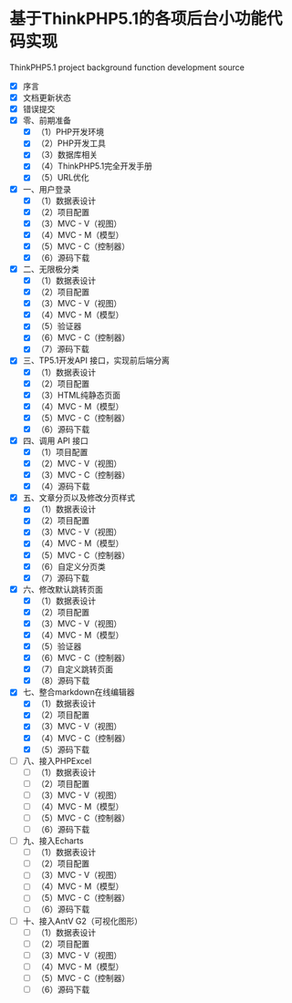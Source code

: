 # 基于ThinkPHP5.1的各项后台小功能代码实现 

ThinkPHP5.1 project background function development source

* [X] 序言
* [X] 文档更新状态
* [X] 错误提交
* [X] 零、前期准备
	* [X]  （1）PHP开发环境
	* [X]  （2）PHP开发工具
	* [X]  （3）数据库相关
	* [X]  （4）ThinkPHP5.1完全开发手册
	* [X]  （5）URL优化
* [X] 一、用户登录
	* [X]  （1）数据表设计
	* [X]  （2）项目配置
	* [X]  （3）MVC - V（视图）
	* [X]  （4）MVC - M（模型）
	* [X]  （5）MVC - C（控制器）
	* [X]  （6）源码下载
* [X] 二、无限极分类
	* [X]  （1）数据表设计
	* [X]  （2）项目配置
	* [X]  （3）MVC - V（视图）
	* [X]  （4）MVC - M（模型）
	* [X]  （5）验证器
	* [X]  （6）MVC - C（控制器）
	* [X]  （7）源码下载
* [X] 三、TP5.1开发API 接口，实现前后端分离
	* [X]  （1）数据表设计
	* [X]  （2）项目配置
	* [X]  （3）HTML纯静态页面
	* [X]  （4）MVC - M（模型）
	* [X]  （5）MVC - C（控制器）
	* [X]  （6）源码下载
* [X] 四、调用 API 接口
	* [X]  （1）项目配置
	* [X]  （2）MVC - V（视图）
	* [X]  （3）MVC - C（控制器）
	* [X]  （4）源码下载
* [X] 五、文章分页以及修改分页样式
	* [X]  （1）数据表设计
	* [X]  （2）项目配置
	* [X]  （3）MVC - V（视图）
	* [X]  （4）MVC - M（模型）
	* [X]  （5）MVC - C（控制器）
	* [X]  （6）自定义分页类
	* [X]  （7）源码下载
* [X] 六、修改默认跳转页面
	* [X]  （1）数据表设计
	* [X]  （2）项目配置
	* [X]  （3）MVC - V（视图）
	* [X]  （4）MVC - M（模型）
	* [X]  （5）验证器
	* [X]  （6）MVC - C（控制器）
	* [X] （7）自定义跳转页面
	* [X]   （8）源码下载
* [X] 七、整合markdown在线编辑器
	* [X]  （1）数据表设计
	* [X]  （2）项目配置
	* [X]  （3）MVC - V（视图）
	* [X]  （4）MVC - C（控制器）
	* [X]  （5）源码下载
* [ ] 八、接入PHPExcel
	* [ ]  （1）数据表设计
	* [ ]  （2）项目配置
	* [ ]  （3）MVC - V（视图）
	* [ ]  （4）MVC - M（模型）
	* [ ]  （5）MVC - C（控制器）
	* [ ]  （6）源码下载
* [ ] 九、接入Echarts
	* [ ]  （1）数据表设计
	* [ ]  （2）项目配置
	* [ ]  （3）MVC - V（视图）
	* [ ]  （4）MVC - M（模型）
	* [ ]  （5）MVC - C（控制器）
	* [ ]  （6）源码下载
* [ ] 十、接入AntV G2（可视化图形）
	* [ ]  （1）数据表设计
	* [ ]  （2）项目配置
	* [ ]  （3）MVC - V（视图）
	* [ ]  （4）MVC - M（模型）
	* [ ]  （5）MVC - C（控制器）
	* [ ]  （6）源码下载
